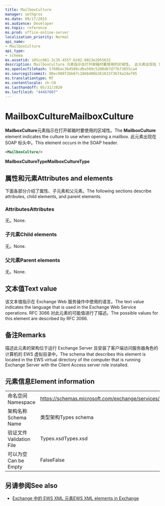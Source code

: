 ```yaml
---
title: MailboxCulture
manager: sethgros
ms.date: 09/17/2015
ms.audience: Developer
ms.topic: reference
ms.prod: office-online-server
localization_priority: Normal
api_name:
- MailboxCulture
api_type:
- schema
ms.assetid: 105cc061-3c35-455f-b102-8023e2055632
description: MailboxCulture 元素指示在打开邮箱时要使用的区域性。 此元素出现在 SOAP 标头中。
ms.openlocfilehash: 5760bac3b4589cdba599c5200db7d77b73855ca4
ms.sourcegitcommit: 88ec988f2bb67c1866d06b361615f3674a24e795
ms.translationtype: MT
ms.contentlocale: zh-CN
ms.lasthandoff: 05/31/2020
ms.locfileid: "44467807"
---
```

# <a name="mailboxculture"></a><span data-ttu-id="12b05-104">MailboxCulture</span><span class="sxs-lookup"><span data-stu-id="12b05-104">MailboxCulture</span></span>

<span data-ttu-id="12b05-105">**MailboxCulture**元素指示在打开邮箱时要使用的区域性。</span><span class="sxs-lookup"><span data-stu-id="12b05-105">The **MailboxCulture** element indicates the culture to use when opening a mailbox.</span></span> <span data-ttu-id="12b05-106">此元素出现在 SOAP 标头中。</span><span class="sxs-lookup"><span data-stu-id="12b05-106">This element occurs in the SOAP header.</span></span> 
  
```xml
<MailboxCulture/>
```

<span data-ttu-id="12b05-107">**MailboxCultureType**</span><span class="sxs-lookup"><span data-stu-id="12b05-107">**MailboxCultureType**</span></span>

## <a name="attributes-and-elements"></a><span data-ttu-id="12b05-108">属性和元素</span><span class="sxs-lookup"><span data-stu-id="12b05-108">Attributes and elements</span></span>

<span data-ttu-id="12b05-109">下面各部分介绍了属性、子元素和父元素。</span><span class="sxs-lookup"><span data-stu-id="12b05-109">The following sections describe attributes, child elements, and parent elements.</span></span>
  
### <a name="attributes"></a><span data-ttu-id="12b05-110">Attributes</span><span class="sxs-lookup"><span data-stu-id="12b05-110">Attributes</span></span>

<span data-ttu-id="12b05-111">无。</span><span class="sxs-lookup"><span data-stu-id="12b05-111">None.</span></span>
  
### <a name="child-elements"></a><span data-ttu-id="12b05-112">子元素</span><span class="sxs-lookup"><span data-stu-id="12b05-112">Child elements</span></span>

<span data-ttu-id="12b05-113">无。</span><span class="sxs-lookup"><span data-stu-id="12b05-113">None.</span></span>
  
### <a name="parent-elements"></a><span data-ttu-id="12b05-114">父元素</span><span class="sxs-lookup"><span data-stu-id="12b05-114">Parent elements</span></span>

<span data-ttu-id="12b05-115">无。</span><span class="sxs-lookup"><span data-stu-id="12b05-115">None.</span></span>
  
## <a name="text-value"></a><span data-ttu-id="12b05-116">文本值</span><span class="sxs-lookup"><span data-stu-id="12b05-116">Text value</span></span>

<span data-ttu-id="12b05-117">该文本值指示在 Exchange Web 服务操作中使用的语言。</span><span class="sxs-lookup"><span data-stu-id="12b05-117">The text value indicates the language that is used in the Exchange Web Service operations.</span></span> <span data-ttu-id="12b05-118">RFC 3066 对此元素的可能值进行了描述。</span><span class="sxs-lookup"><span data-stu-id="12b05-118">The possible values for this element are described by RFC 3066.</span></span>
  
## <a name="remarks"></a><span data-ttu-id="12b05-119">备注</span><span class="sxs-lookup"><span data-stu-id="12b05-119">Remarks</span></span>

<span data-ttu-id="12b05-120">描述此元素的架构位于运行 Exchange Server 且安装了客户端访问服务器角色的计算机的 EWS 虚拟目录中。</span><span class="sxs-lookup"><span data-stu-id="12b05-120">The schema that describes this element is located in the EWS virtual directory of the computer that is running Exchange Server with the Client Access server role installed.</span></span>
  
## <a name="element-information"></a><span data-ttu-id="12b05-121">元素信息</span><span class="sxs-lookup"><span data-stu-id="12b05-121">Element information</span></span>

|||
|:-----|:-----|
|<span data-ttu-id="12b05-122">命名空间</span><span class="sxs-lookup"><span data-stu-id="12b05-122">Namespace</span></span>  <br/> |https://schemas.microsoft.com/exchange/services/2006/types  <br/> |
|<span data-ttu-id="12b05-123">架构名称</span><span class="sxs-lookup"><span data-stu-id="12b05-123">Schema Name</span></span>  <br/> |<span data-ttu-id="12b05-124">类型架构</span><span class="sxs-lookup"><span data-stu-id="12b05-124">Types schema</span></span>  <br/> |
|<span data-ttu-id="12b05-125">验证文件</span><span class="sxs-lookup"><span data-stu-id="12b05-125">Validation File</span></span>  <br/> |<span data-ttu-id="12b05-126">Types.xsd</span><span class="sxs-lookup"><span data-stu-id="12b05-126">Types.xsd</span></span>  <br/> |
|<span data-ttu-id="12b05-127">可以为空</span><span class="sxs-lookup"><span data-stu-id="12b05-127">Can be Empty</span></span>  <br/> |<span data-ttu-id="12b05-128">False</span><span class="sxs-lookup"><span data-stu-id="12b05-128">False</span></span>  <br/> |
   
## <a name="see-also"></a><span data-ttu-id="12b05-129">另请参阅</span><span class="sxs-lookup"><span data-stu-id="12b05-129">See also</span></span>

- [<span data-ttu-id="12b05-130">Exchange 中的 EWS XML 元素</span><span class="sxs-lookup"><span data-stu-id="12b05-130">EWS XML elements in Exchange</span></span>](ews-xml-elements-in-exchange.md)

